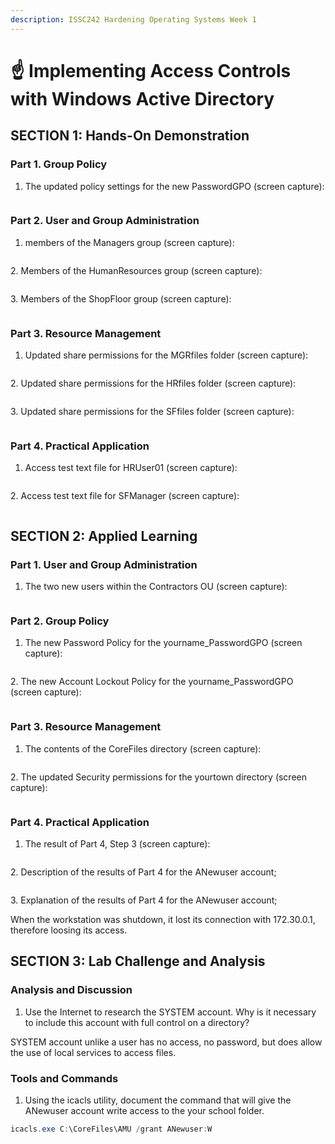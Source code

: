 ```yaml
---
description: ISSC242 Hardening Operating Systems Week 1
---
```


# ☝ Implementing Access Controls with Windows Active Directory



## SECTION 1: Hands-On Demonstration&#x20;

### Part 1. Group Policy&#x20;

&#x20;

1. The updated policy settings for the new PasswordGPO (screen capture):&#x20;

<figure><img src=".gitbook/assets/image (3) (1) (1).png" alt=""><figcaption></figcaption></figure>

### Part 2. User and Group Administration&#x20;

1. members of the Managers group (screen capture):&#x20;

<figure><img src=".gitbook/assets/image (1) (1).png" alt=""><figcaption></figcaption></figure>

2\. Members of the HumanResources group (screen capture):&#x20;

<figure><img src=".gitbook/assets/image (1) (2) (1).png" alt=""><figcaption></figcaption></figure>

3\. Members of the ShopFloor group (screen capture):&#x20;

<figure><img src=".gitbook/assets/image (7) (1).png" alt=""><figcaption></figcaption></figure>

### Part 3. Resource Management&#x20;

1. Updated share permissions for the MGRfiles folder (screen capture):&#x20;

<figure><img src=".gitbook/assets/image (8).png" alt=""><figcaption></figcaption></figure>

2\. Updated share permissions for the HRfiles folder (screen capture):&#x20;

<figure><img src=".gitbook/assets/image (2) (1).png" alt=""><figcaption></figcaption></figure>

3\. Updated share permissions for the SFfiles folder (screen capture):&#x20;

<figure><img src=".gitbook/assets/image (5) (1).png" alt=""><figcaption></figcaption></figure>

### Part 4. Practical Application

1. Access test text file for HRUser01 (screen capture):&#x20;

<figure><img src=".gitbook/assets/image (6) (1) (1).png" alt=""><figcaption></figcaption></figure>

2\. Access test text file for SFManager (screen capture):&#x20;

<figure><img src=".gitbook/assets/image (9).png" alt=""><figcaption></figcaption></figure>

## SECTION 2: Applied Learning&#x20;

### Part 1. User and Group Administration&#x20;

1. The two new users within the Contractors OU (screen capture):&#x20;

<figure><img src=".gitbook/assets/image (12) (1).png" alt=""><figcaption></figcaption></figure>

### Part 2. Group Policy&#x20;

1. The new Password Policy for the yourname\_PasswordGPO (screen capture):&#x20;

<figure><img src=".gitbook/assets/image (13).png" alt=""><figcaption></figcaption></figure>

2\. The new Account Lockout Policy for the yourname\_PasswordGPO (screen capture):&#x20;

<figure><img src=".gitbook/assets/image (5).png" alt=""><figcaption></figcaption></figure>

### Part 3. Resource Management&#x20;

1. The contents of the CoreFiles directory (screen capture):&#x20;

<figure><img src=".gitbook/assets/image (11).png" alt=""><figcaption></figcaption></figure>

2\. The updated Security permissions for the yourtown directory (screen capture):&#x20;

<figure><img src=".gitbook/assets/image (4) (2).png" alt=""><figcaption></figcaption></figure>

### Part 4. Practical Application&#x20;

1. The result of Part 4, Step 3 (screen capture):&#x20;

<figure><img src=".gitbook/assets/image (3) (1).png" alt=""><figcaption></figcaption></figure>

2\. Description of the results of Part 4 for the ANewuser account;&#x20;

<figure><img src=".gitbook/assets/image (10) (1).png" alt=""><figcaption></figcaption></figure>

3\. Explanation of the results of Part 4 for the ANewuser account;&#x20;

When the workstation was shutdown, it lost its connection with 172.30.0.1, therefore loosing its access.

## SECTION 3: Lab Challenge and Analysis&#x20;

### Analysis and Discussion&#x20;

1. Use the Internet to research the SYSTEM account. Why is it necessary to include this account with full control on a directory?

SYSTEM account unlike a user has no access, no password, but does allow the use of local services to access files.

### Tools and Commands&#x20;

1. Using the icacls utility, document the command that will give the ANewuser account write access to the your school folder.&#x20;

```powershell
icacls.exe C:\CoreFiles\AMU /grant ANewuser:W
```
